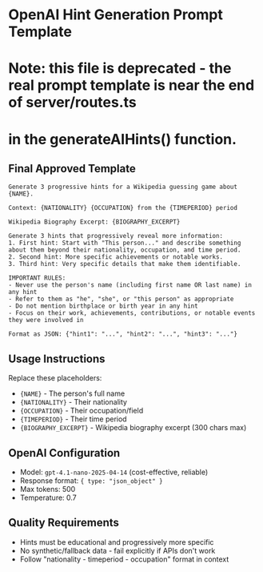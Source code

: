 # OpenAI Hint Generation Prompt Template

# Note: this file is deprecated - the real prompt template is near the end of server/routes.ts
# in the generateAIHints() function.

## Final Approved Template

```
Generate 3 progressive hints for a Wikipedia guessing game about {NAME}.

Context: {NATIONALITY} {OCCUPATION} from the {TIMEPERIOD} period

Wikipedia Biography Excerpt: {BIOGRAPHY_EXCERPT}

Generate 3 hints that progressively reveal more information:
1. First hint: Start with "This person..." and describe something about them beyond their nationality, occupation, and time period.
2. Second hint: More specific achievements or notable works.
3. Third hint: Very specific details that make them identifiable.

IMPORTANT RULES:
- Never use the person's name (including first name OR last name) in any hint
- Refer to them as "he", "she", or "this person" as appropriate
- Do not mention birthplace or birth year in any hint
- Focus on their work, achievements, contributions, or notable events they were involved in

Format as JSON: {"hint1": "...", "hint2": "...", "hint3": "..."}
```

## Usage Instructions

Replace these placeholders:
- `{NAME}` - The person's full name
- `{NATIONALITY}` - Their nationality 
- `{OCCUPATION}` - Their occupation/field
- `{TIMEPERIOD}` - Their time period
- `{BIOGRAPHY_EXCERPT}` - Wikipedia biography excerpt (300 chars max)

## OpenAI Configuration

- Model: `gpt-4.1-nano-2025-04-14` (cost-effective, reliable)
- Response format: `{ type: "json_object" }`
- Max tokens: 500
- Temperature: 0.7

## Quality Requirements

- Hints must be educational and progressively more specific
- No synthetic/fallback data - fail explicitly if APIs don't work
- Follow "nationality - timeperiod - occupation" format in context